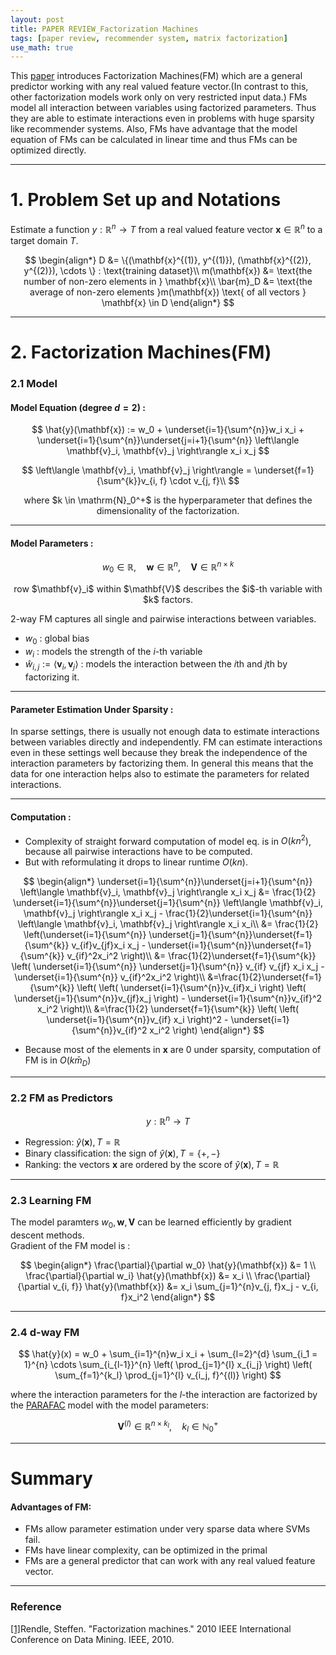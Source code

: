 ```yaml
---
layout: post
title: PAPER REVIEW_Factorization Machines
tags: [paper review, recommender system, matrix factorization]
use_math: true
---
```


This [paper](https://ieeexplore.ieee.org/stamp/stamp.jsp?arnumber=5694074&casa_token=iTXf467ebBkAAAAA:ucq_oZrtnr-1UuHTjZ9LrRwraw9iOjXmaAMWuBqTrHEAzDMxao1Mv-TTqf7m0flmNdpUppByN4Q) introduces Factorization Machines(FM) which are a general predictor working with any real valued feature vector.(In contrast to this, other factorization models work only on very restricted input data.)  FMs model all interaction between variables using factorized parameters. Thus they are able to estimate interactions even in problems with huge sparsity like recommender systems. Also, FMs have advantage that the model equation of FMs can be calculated in linear time and thus FMs can be optimized directly.

---
# **1. Problem Set up and Notations**
Estimate a function $y : \mathbb{R}^n \rightarrow T$ from  a real valued feature vector $\mathbf{x} \in \mathbb{R}^n$ to a target domain $T$.

$$
\begin{align*}
D &= \{(\mathbf{x}^{(1)}, y^{(1)}), (\mathbf{x}^{(2)}, y^{(2)}), \cdots \} : \text{training dataset}\\
m(\mathbf{x}) &= \text{the number of non-zero elements in } \mathbf{x}\\
\bar{m}_D &= \text{the average of non-zero elements }m(\mathbf{x}) \text{ of all vectors } \mathbf{x} \in D
\end{align*}
$$

---
# **2. Factorization Machines(FM)**
### 2.1 Model
#### Model Equation (degree $d=2$) :  

$$
\hat{y}(\mathbf{x}) := w_0 + \underset{i=1}{\sum^{n}}w_i x_i +
\underset{i=1}{\sum^{n}}\underset{j=i+1}{\sum^{n}} \left\langle \mathbf{v}_i, \mathbf{v}_j \right\rangle x_i x_j
$$

$$
\left\langle \mathbf{v}_i, \mathbf{v}_j \right\rangle =
\underset{f=1}{\sum^{k}}v_{i, f} \cdot v_{j, f}\\
$$

<p align="center">
where $k \in \mathrm{N}_0^+$  is the hyperparameter that defines the dimensionality of the factorization.
</p>

---
#### Model Parameters :  

$$
w_0 \in \mathbb{R}, \quad \mathbf{w} \in \mathbb{R}^n, \quad \mathbf{V} \in \mathbb{R}^{n \times k}
$$

<p align="center">
row  $\mathbf{v}_i$ within $\mathbf{V}$ describes the $i$-th variable with $k$ factors.  
</p>

2-way FM captures all single and pairwise interactions between variables.  
* $w_0$ : global bias
* $w_i$ : models the strength of the $i$-th variable
* $\hat{w}_{i, j} := \left\langle \mathbf{v}_i, \mathbf{v}_j \right\rangle$ : models the interaction between the $i$th and $j$th by factorizing it.

---
#### Parameter Estimation Under Sparsity :  
In sparse settings, there is usually not enough data to estimate interactions between variables directly and independently. FM can estimate interactions even in these settings well because they break the independence of the interaction parameters by factorizing them. In general this means that the data for one interaction helps also to estimate the parameters for related interactions.

---
#### Computation :  
* Complexity of straight forward computation of model eq. is in $O(kn^2)$, because all pairwise interactions have to be computed.
* But with reformulating it drops to linear runtime $O(kn)$.  

$$
\begin{align*}
\underset{i=1}{\sum^{n}}\underset{j=i+1}{\sum^{n}} \left\langle  \mathbf{v}_i, \mathbf{v}_j \right\rangle x_i x_j
&= \frac{1}{2} \underset{i=1}{\sum^{n}}\underset{j=1}{\sum^{n}} \left\langle  \mathbf{v}_i, \mathbf{v}_j \right\rangle x_i x_j - \frac{1}{2}\underset{i=1}{\sum^{n}} \left\langle  \mathbf{v}_i, \mathbf{v}_j \right\rangle x_i x_i\\
&= \frac{1}{2} \left(\underset{i=1}{\sum^{n}} \underset{j=1}{\sum^{n}}\underset{f=1}{\sum^{k}} v_{if}v_{jf}x_i x_j - \underset{i=1}{\sum^{n}}\underset{f=1}{\sum^{k}} v_{if}^2x_i^2 \right)\\
&= \frac{1}{2}\underset{f=1}{\sum^{k}} \left( \underset{i=1}{\sum^{n}} \underset{j=1}{\sum^{n}} v_{if} v_{jf} x_i x_j - \underset{i=1}{\sum^{n}} v_{if}^2x_i^2 \right)\\
&=\frac{1}{2}\underset{f=1}{\sum^{k}} \left( \left( \underset{i=1}{\sum^{n}}v_{if}x_i \right)  \left( \underset{j=1}{\sum^{n}}v_{jf}x_j \right) - \underset{i=1}{\sum^{n}}v_{if}^2 x_i^2 \right)\\
&=\frac{1}{2} \underset{f=1}{\sum^{k}} \left( \left( \underset{i=1}{\sum^{n}}v_{if} x_i \right)^2 - \underset{i=1}{\sum^{n}}v_{if}^2 x_i^2  \right)
\end{align*}
$$

* Because most of the elements in $\mathbf{x}$ are 0 under sparsity, computation of FM is in $O(k \bar{m}_D)$  

---
### 2.2 FM as Predictors

$$
y : \mathbb{R}^n \rightarrow T
$$

* Regression: $\hat{y}(\mathbf{x}), T=\mathbb{R}$
* Binary classification: the sign of $\hat{y}(\mathbf{x}), T = \{+, -\}$
* Ranking: the vectors $\mathbf{x}$ are ordered by the score of $\hat{y}(\mathbf{x}), T=\mathbb{R}$

---
### 2.3 Learning FM
The model paramters $w_0, \mathbf{w}, \mathbf{V}$ can be learned efficiently by gradient descent methods.  
Gradient of the FM model is :

$$
\begin{align*}
\frac{\partial}{\partial w_0} \hat{y}(\mathbf{x}) &= 1 \\
\frac{\partial}{\partial w_i} \hat{y}(\mathbf{x}) &= x_i \\
\frac{\partial}{\partial v_{i, f}} \hat{y}(\mathbf{x}) &= x_i \sum_{j=1}^{n}v_{j, f}x_j - v_{i, f}x_i^2
\end{align*}
$$

---
### 2.4 d-way FM

$$
\hat{y}(x) = w_0 + \sum_{i=1}^{n}w_i x_i +
\sum_{l=2}^{d} \sum_{i_1 = 1}^{n} \cdots \sum_{i_{l-1}}^{n}
\left( \prod_{j=1}^{l} x_{i_j} \right)
\left( \sum_{f=1}^{k_l} \prod_{j=1}^{l} v_{i_j, f}^{(l)}  \right)
$$

where the interaction parameters for the $l$-the interaction are factorized by the [PARAFAC](https://www.psychology.uwo.ca/faculty/harshman/wpppfac0.pdf) model with the model parameters:

$$
\mathbf{V}^{(l)} \in \mathbb{R}^{n \times k_l}, \quad k_l \in \mathbb{N}_0^+
$$

---
# **Summary**
#### Advantages of FM:  
* FMs allow parameter estimation under very sparse data where SVMs fail.
* FMs have linear complexity, can be optimized in the primal
* FMs are a general predictor that can work with any real valued feature vector.


---
### Reference
[[1]](https://ieeexplore.ieee.org/stamp/stamp.jsp?arnumber=5694074&casa_token=iTXf467ebBkAAAAA:ucq_oZrtnr-1UuHTjZ9LrRwraw9iOjXmaAMWuBqTrHEAzDMxao1Mv-TTqf7m0flmNdpUppByN4Q)Rendle, Steffen. "Factorization machines." 2010 IEEE International Conference on Data Mining. IEEE, 2010.
